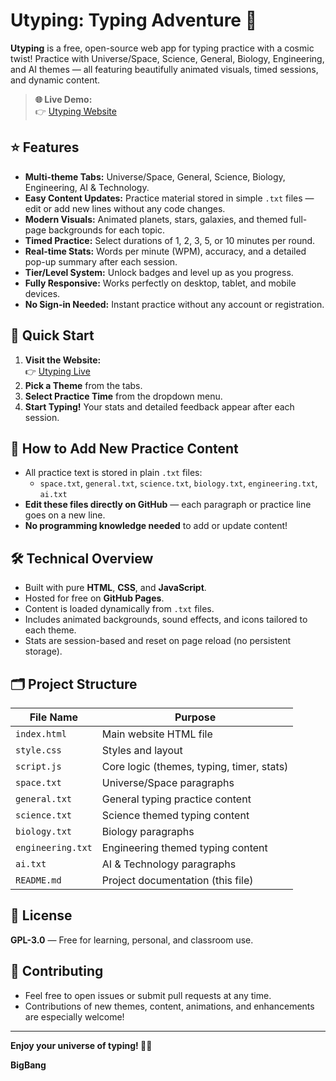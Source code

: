 # Utyping: Typing Adventure 🚀

**Utyping** is a free, open-source web app for typing practice with a cosmic twist! Practice with Universe/Space, Science, General, Biology, Engineering, and AI themes — all featuring beautifully animated visuals, timed sessions, and dynamic content.

> **🌐 Live Demo:**  
> 👉 [Utyping Website](https://ionianverse.github.io/Utyping/)

## ⭐ Features

- **Multi-theme Tabs:** Universe/Space, General, Science, Biology, Engineering, AI & Technology.
- **Easy Content Updates:** Practice material stored in simple `.txt` files — edit or add new lines without any code changes.
- **Modern Visuals:** Animated planets, stars, galaxies, and themed full-page backgrounds for each topic.
- **Timed Practice:** Select durations of 1, 2, 3, 5, or 10 minutes per round.
- **Real-time Stats:** Words per minute (WPM), accuracy, and a detailed pop-up summary after each session.
- **Tier/Level System:** Unlock badges and level up as you progress.
- **Fully Responsive:** Works perfectly on desktop, tablet, and mobile devices.
- **No Sign-in Needed:** Instant practice without any account or registration.

## 🏁 Quick Start

1. **Visit the Website:**  
   👉 [Utyping Live](https://ionianverse.github.io/Utyping/)
2. **Pick a Theme** from the tabs.
3. **Select Practice Time** from the dropdown menu.
4. **Start Typing!** Your stats and detailed feedback appear after each session.

## 📑 How to Add New Practice Content

- All practice text is stored in plain `.txt` files:  
  - `space.txt`, `general.txt`, `science.txt`, `biology.txt`, `engineering.txt`, `ai.txt`
- **Edit these files directly on GitHub** — each paragraph or practice line goes on a new line.
- **No programming knowledge needed** to add or update content!

## 🛠️ Technical Overview

- Built with pure **HTML**, **CSS**, and **JavaScript**.
- Hosted for free on **GitHub Pages**.
- Content is loaded dynamically from `.txt` files.
- Includes animated backgrounds, sound effects, and icons tailored to each theme.
- Stats are session-based and reset on page reload (no persistent storage).

## 🗂️ Project Structure

| File Name          | Purpose                                      |
| ------------------ | ---------------------------------------------|
| `index.html`       | Main website HTML file                        |
| `style.css`        | Styles and layout                             |
| `script.js`        | Core logic (themes, typing, timer, stats)    |
| `space.txt`        | Universe/Space paragraphs                      |
| `general.txt`      | General typing practice content                |
| `science.txt`      | Science themed typing content                   |
| `biology.txt`      | Biology paragraphs                              |
| `engineering.txt`  | Engineering themed typing content               |
| `ai.txt`           | AI & Technology paragraphs                      |
| `README.md`        | Project documentation (this file)               |

## 📜 License

**GPL-3.0** — Free for learning, personal, and classroom use.

## 🤝 Contributing

- Feel free to open issues or submit pull requests at any time.  
- Contributions of new themes, content, animations, and enhancements are especially welcome!

---

**Enjoy your universe of typing! 🚀🌟**

**BigBang**
